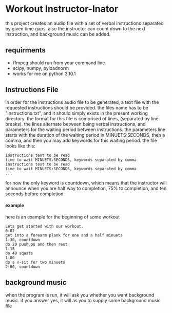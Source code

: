 # Workout Instructor-Inator

this project creates an audio file with a set of verbal instructions separated by given time gaps.
also the instructor can count down to the next instruction, and background music can be added.
## requirments
- ffmpeg should run from your command line
- scipy, numpy, pyloadnorm
- works for me on python 3.10.1

## Instructions File

in order for the instructions audio file to be generated, a text file with the requested instructions should be provided. the files name has to be "instructions.txt", and it should simply exists in the present working directory. the format for this file is comprised of lines, (separated by line breaks). the lines alternate between being verbal instructions, and parameters for the waiting period between instructions. the parameters line starts with the duration of the waiting period in MINUETS:SECONDS, then a comma, and then you may add keywords for this waiting period.
the file looks like this:

```text
instructions text to be read
time to wait MINUETS:SECONDS, keywords separated by comma
instructions text to be read
time to wait MINUETS:SECONDS, keywords separated by comma
...
```

for now the only keyword is countdown, which means that the instructor will announce when you are half way to completion, 75% to completion, and ten seconds before completion.

#### example

here is an example for the beginning of some workout

```text
Lets get started with our workout.
0:02
get into a forearm plank for one and a half minuets
1:30, countdown
do 20 pushups and then rest
1:15
do 40 squats
1:00
do a v-sit for two minuets
2:00, countdown
```

## background music

when the program is run, it will ask you whether you want background music. if you answer yes, it will as you to supply some background music file
